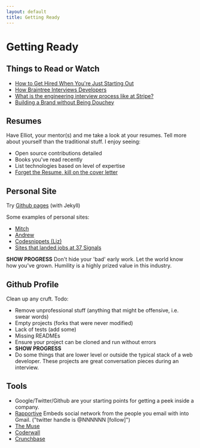 ```yaml
---
layout: default
title: Getting Ready
---
```


# Getting Ready
## Things to Read or Watch
* [How to Get Hired When You're Just Starting Out](http://99u.com/articles/7275/How-to-Get-Hired-When-You-Are-Just-Starting-Out)
* [How Braintree Interviews Developers](https://www.braintreepayments.com/braintrust/how-braintree-interviews-exceptional-developers)
* [What is the engineering interview process like at Stripe?](http://www.quora.com/Stripe-company/What-is-the-engineering-interview-process-like-at-Stripe)
* [Building a Brand without Being Douchey](http://vimeo.com/71685072)

## Resumes
Have Elliot, your mentor(s) and me take a look at your resumes. Tell more about yourself than the traditional stuff. I enjoy seeing:

* Open source contributions detailed
* Books you've read recently
* List technologies based on level of expertise
* [Forget the Resume, kill on the cover letter](http://37signals.com/svn/posts/1748-forget-the-resume-kill-on-the-cover-letter)

## Personal Site
Try [Github pages](https://help.github.com/articles/creating-pages-with-the-automatic-generator) (with Jekyll)

Some examples of personal sites:

* [Mitch](http://dontmitch.github.io/)
* [Andrew](http://www.devsquirrel.com/dev)
* [Codesnippets (Liz)](http://www.codesnippets.io/)
* [Sites that landed jobs at 37 Signals](http://37signals.com/svn/posts/2709-sites-that-landed-jobs-at-37signals)

__SHOW PROGRESS__ Don't hide your 'bad' early work. Let the world know how you've grown. Humility is a highly prized value in this industry.


## Github Profile
Clean up any cruft. Todo:

* Remove unprofessional stuff (anything that might be offensive, i.e. swear words)
* Empty projects (forks that were never modified)
* Lack of tests (add some)
* Missing READMEs
* Ensure your project can be cloned and run without errors
* __SHOW PROGRESS__
* Do some things that are lower level or outside the typical stack of a web developer. These projects are great conversation pieces during an interview.

## Tools
* Google/Twitter/Github are your starting points for getting a peek inside a company.
* [Rapportive](http://rapportive.com) Embeds social network from the people you email with into Gmail. ("twitter handle is @NNNNNN [follow]")
* [The Muse](http://www.themuse.com/)
* [Coderwall](coderwall.com)
* [Crunchbase](crunchbase.com)
